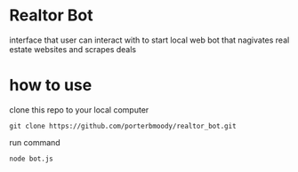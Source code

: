 # Realtor Bot

interface that user can interact with to start local web bot that nagivates real estate websites and scrapes deals

# how to use

clone this repo to your local computer
```{shell}
git clone https://github.com/porterbmoody/realtor_bot.git
```

run command 

```{shell}
node bot.js
```